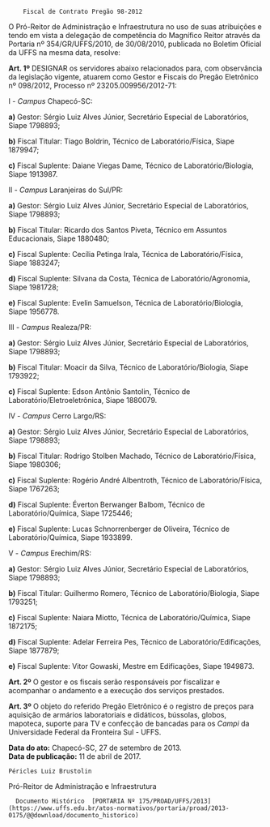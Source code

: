         Fiscal de Contrato Pregão 98-2012  

O Pró-Reitor de Administração e Infraestrutura no uso de suas atribuições e tendo em vista a delegação de competência do Magnífico Reitor através da Portaria nº 354/GR/UFFS/2010, de 30/08/2010, publicada no Boletim Oficial da UFFS na mesma data, resolve:

 **Art. 1º** DESIGNAR os servidores abaixo relacionados para, com observância da legislação vigente, atuarem como Gestor e Fiscais do Pregão Eletrônico nº 098/2012, Processo nº 23205.009956/2012-71:

 I - *Campus* Chapecó-SC:

 **a)** Gestor: Sérgio Luiz Alves Júnior, Secretário Especial de Laboratórios, Siape 1798893;

 **b)** Fiscal Titular: Tiago Boldrin, Técnico de Laboratório/Física, Siape 1879947;

 **c)** Fiscal Suplente: Daiane Viegas Dame, Técnico de Laboratório/Biologia, Siape 1913987.

 II - *Campus* Laranjeiras do Sul/PR:

 **a)** Gestor: Sérgio Luiz Alves Júnior, Secretário Especial de Laboratórios, Siape 1798893;

 **b)** Fiscal Titular: Ricardo dos Santos Piveta, Técnico em Assuntos Educacionais, Siape 1880480;

 **c)** Fiscal Suplente: Cecília Petinga Irala, Técnica de Laboratório/Física, Siape 1883247;

 **d)** Fiscal Suplente: Silvana da Costa, Técnica de Laboratório/Agronomia, Siape 1981728;

 **e)** Fiscal Suplente: Evelin Samuelson, Técnica de Laboratório/Biologia, Siape 1956778.

 III - *Campus* Realeza/PR:

 **a)** Gestor: Sérgio Luiz Alves Júnior, Secretário Especial de Laboratórios, Siape 1798893;

 **b)** Fiscal Titular: Moacir da Silva, Técnico de Laboratório/Biologia, Siape 1793922;

 **c)** Fiscal Suplente: Edson Antônio Santolin, Técnico de Laboratório/Eletroeletrônica, Siape 1880079.

 IV - *Campus* Cerro Largo/RS:

 **a)** Gestor: Sérgio Luiz Alves Júnior, Secretário Especial de Laboratórios, Siape 1798893;

 **b)** Fiscal Titular: Rodrigo Stolben Machado, Técnico de Laboratório/Física, Siape 1980306;

 **c)** Fiscal Suplente: Rogério André Albentroth, Técnico de Laboratório/Física, Siape 1767263;

 **d)** Fiscal Suplente: Éverton Berwanger Balbom, Técnico de Laboratório/Química, Siape 1725446;

 **e)** Fiscal Suplente: Lucas Schnorrenberger de Oliveira, Técnico de Laboratório/Química, Siape 1933899.

 V - *Campus* Erechim/RS:

 **a)** Gestor: Sérgio Luiz Alves Júnior, Secretário Especial de Laboratórios, Siape 1798893;

 **b)** Fiscal Titular: Guilhermo Romero, Técnico de Laboratório/Biologia, Siape 1793251;

 **c)** Fiscal Suplente: Naiara Miotto, Técnica de Laboratório/Química, Siape 1872175;

 **d)** Fiscal Suplente: Adelar Ferreira Pes, Técnico de Laboratório/Edificações, Siape 1877879;

 **e)** Fiscal Suplente: Vitor Gowaski, Mestre em Edificações, Siape 1949873.

 **Art. 2º** O gestor e os fiscais serão responsáveis por fiscalizar e acompanhar o andamento e a execução dos serviços prestados.

 **Art. 3º** O objeto do referido Pregão Eletrônico é o registro de preços para aquisição de armários laboratoriais e didáticos, bússolas, globos, mapoteca, suporte para TV e confecção de bancadas para os *Campi* da Universidade Federal da Fronteira Sul - UFFS.

  

   **Data do ato:** Chapecó-SC, 27 de setembro de 2013.   
 **Data de publicação:**  11 de abril de 2017. 

    Péricles Luiz Brustolin   
 Pró-Reitor de Administração e Infraestrutura 

      Documento Histórico  [PORTARIA Nº 175/PROAD/UFFS/2013](https://www.uffs.edu.br/atos-normativos/portaria/proad/2013-0175/@@download/documento_historico)     
      